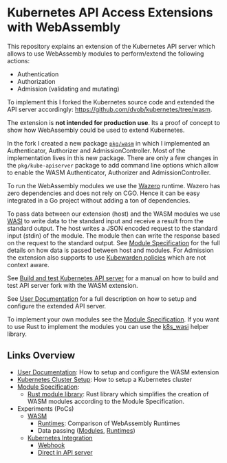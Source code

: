 # Kubernetes API Access Extensions with WebAssembly

This repository explains an extension of the Kubernetes API server which allows to use WebAssembly modules to perform/extend the following actions:
* Authentication
* Authorization
* Admission (validating and mutating)

To implement this I forked the Kubernetes source code and extended the API server accordingly: https://github.com/dvob/kubernetes/tree/wasm.

The extension is **not intended for production use**. Its a proof of concept to show how WebAssembly could be used to extend Kubernetes.

In the fork I created a new package [`pkg/wasm`](https://github.com/dvob/kubernetes/tree/wasm/pkg/wasm) in which I implemented an Authenticator, Authorizer and AdmissionController.
Most of the implementation lives in this new package.
There are only a few changes in the `pkg/kube-apiserver` package to add command line options which allow to enable the WASM Authenticator, Authorizer and AdmissionController.

To run the WebAssembly modules we use the [Wazero](https://github.com/tetratelabs/wazero) runtime.
Wazero has zero dependencies and does not rely on CGO. Hence it can be easy integrated in a Go project without adding a ton of dependencies.

To pass data between our extension (host) and the WASM modules we use [WASI](https://wasi.dev/) to write data to the standard input and receive a result from the standard output.
The host writes a JSON encoded request to the standard input (stdin) of the module.
The module then can write the response based on the request to the standard output.
See [Module Specification](./spec/) for the full details on how data is passed between host and modules.
For Admission the extension also supports to use [Kubewarden policies](https://hub.kubewarden.io/) which are not context aware.

See [Build and test Kubernetes API server](./docs/build-publish/) for a manual on how to build and test API server fork with the WASM extension.

See [User Documentation](./docs/user-doc/) for a full description on how to setup and configure the extended API server.

To implement your own modules see the [Module Specification](./spec/).
If you want to use Rust to implement the modules you can use the [k8s_wasi](https://github.com/dvob/k8s-wasi-rs) helper library.

## Links Overview
* [User Documentation](./docs/user-doc): How to setup and configure the WASM extension
* [Kubernetes Cluster Setup](./docs/cluster-setup/): How to setup a Kubernetes cluster
* [Module Specification](./spec/): 
  * [Rust module library](https://github.com/dvob/k8s-wasi-rs): Rust library which simplifies the creation of WASM modules according to the Module Specification.
* Experiments (PoCs)
  * [WASM](./wasm/)
    * [Runtimes](./wasm/runtime): Comparison of WebAssembly Runtimes
    * Data passing ([Modules](./wasm/modules/rs), [Runtimes](./wasm/runtime/))
  * [Kubernetes Integration](./k8s/)
    * [Webhook](./k8s/webhook/)
    * [Direct in API server](./k8s/api-server/)
